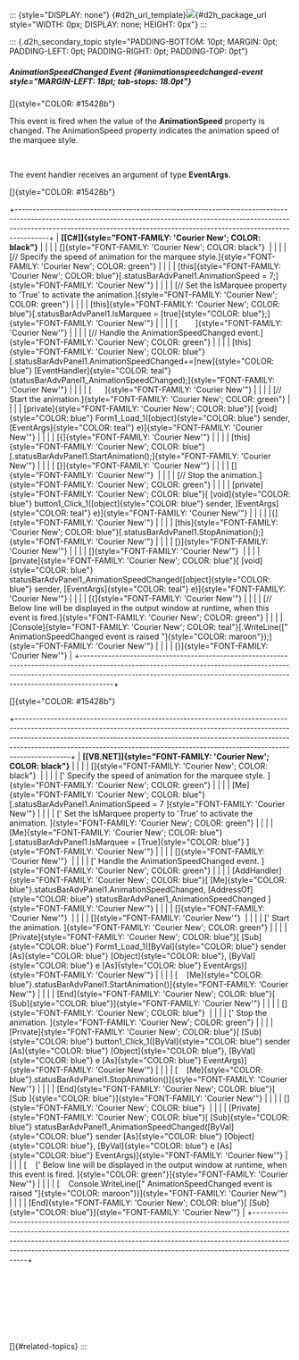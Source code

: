 ::: {style="DISPLAY: none"}
[](ms-xhelp:///?Id=d2h_url_template){#d2h_url_template}![](!package_url!){#d2h_package_url style="WIDTH: 0px; DISPLAY: none; HEIGHT: 0px"}
:::

::: {.d2h_secondary_topic style="PADDING-BOTTOM: 10pt; MARGIN: 0pt; PADDING-LEFT: 0pt; PADDING-RIGHT: 0pt; PADDING-TOP: 0pt"}
##### AnimationSpeedChanged Event {#animationspeedchanged-event style="MARGIN-LEFT: 18pt; tab-stops: 18.0pt"}

[]{style="COLOR: #15428b"} 

This event is fired when the value of the **AnimationSpeed** property is changed. The AnimationSpeed property indicates the animation speed of the marquee style.

 

The event handler receives an argument of type **EventArgs**.

[]{style="COLOR: #15428b"} 

+---------------------------------------------------------------------------------------------------------------------------------------------------------------------------------------------------------------------------------------------------+
| **[\[C#\]]{style="FONT-FAMILY: 'Courier New'; COLOR: black"}**                                                                                                                                                                                    |
|                                                                                                                                                                                                                                                   |
| []{style="FONT-FAMILY: 'Courier New'; COLOR: black"}                                                                                                                                                                                              |
|                                                                                                                                                                                                                                                   |
| [// Specify the speed of animation for the marquee style.]{style="FONT-FAMILY: 'Courier New'; COLOR: green"}                                                                                                                                      |
|                                                                                                                                                                                                                                                   |
| [this]{style="FONT-FAMILY: 'Courier New'; COLOR: blue"}[.statusBarAdvPanel1.AnimationSpeed = 7;]{style="FONT-FAMILY: 'Courier New'"}                                                                                                              |
|                                                                                                                                                                                                                                                   |
| [// Set the IsMarquee property to \'True\' to activate the animation.]{style="FONT-FAMILY: 'Courier New'; COLOR: green"}                                                                                                                          |
|                                                                                                                                                                                                                                                   |
| [this]{style="FONT-FAMILY: 'Courier New'; COLOR: blue"}[.statusBarAdvPanel1.IsMarquee = [true]{style="COLOR: blue"};]{style="FONT-FAMILY: 'Courier New'"}                                                                                         |
|                                                                                                                                                                                                                                                   |
| [        ]{style="FONT-FAMILY: 'Courier New'"}                                                                                                                                                                                                    |
|                                                                                                                                                                                                                                                   |
| [// Handle the AnimationSpeedChanged event.]{style="FONT-FAMILY: 'Courier New'; COLOR: green"}                                                                                                                                                    |
|                                                                                                                                                                                                                                                   |
| [this]{style="FONT-FAMILY: 'Courier New'; COLOR: blue"}[.statusBarAdvPanel1.AnimationSpeedChanged+=[new]{style="COLOR: blue"} [EventHandler]{style="COLOR: teal"}(statusBarAdvPanel1_AnimationSpeedChanged);]{style="FONT-FAMILY: 'Courier New'"} |
|                                                                                                                                                                                                                                                   |
| [      ]{style="FONT-FAMILY: 'Courier New'"}                                                                                                                                                                                                      |
|                                                                                                                                                                                                                                                   |
| [// Start the animation.]{style="FONT-FAMILY: 'Courier New'; COLOR: green"}                                                                                                                                                                       |
|                                                                                                                                                                                                                                                   |
| [private]{style="FONT-FAMILY: 'Courier New'; COLOR: blue"}[ [void]{style="COLOR: blue"} Form1_Load_1([object]{style="COLOR: blue"} sender, [EventArgs]{style="COLOR: teal"} e)]{style="FONT-FAMILY: 'Courier New'"}                               |
|                                                                                                                                                                                                                                                   |
| [{]{style="FONT-FAMILY: 'Courier New'"}                                                                                                                                                                                                           |
|                                                                                                                                                                                                                                                   |
| [this]{style="FONT-FAMILY: 'Courier New'; COLOR: blue"}[.statusBarAdvPanel1.StartAnimation();]{style="FONT-FAMILY: 'Courier New'"}                                                                                                                |
|                                                                                                                                                                                                                                                   |
| [}]{style="FONT-FAMILY: 'Courier New'"}                                                                                                                                                                                                           |
|                                                                                                                                                                                                                                                   |
| []{style="FONT-FAMILY: 'Courier New'"}                                                                                                                                                                                                            |
|                                                                                                                                                                                                                                                   |
| [// Stop the animation.]{style="FONT-FAMILY: 'Courier New'; COLOR: green"}                                                                                                                                                                        |
|                                                                                                                                                                                                                                                   |
| [private]{style="FONT-FAMILY: 'Courier New'; COLOR: blue"}[ [void]{style="COLOR: blue"} button1_Click_1([object]{style="COLOR: blue"} sender, [EventArgs]{style="COLOR: teal"} e)]{style="FONT-FAMILY: 'Courier New'"}                            |
|                                                                                                                                                                                                                                                   |
| [{]{style="FONT-FAMILY: 'Courier New'"}                                                                                                                                                                                                           |
|                                                                                                                                                                                                                                                   |
| [this]{style="FONT-FAMILY: 'Courier New'; COLOR: blue"}[.statusBarAdvPanel1.StopAnimation();]{style="FONT-FAMILY: 'Courier New'"}                                                                                                                 |
|                                                                                                                                                                                                                                                   |
| [}]{style="FONT-FAMILY: 'Courier New'"}                                                                                                                                                                                                           |
|                                                                                                                                                                                                                                                   |
| []{style="FONT-FAMILY: 'Courier New'"}                                                                                                                                                                                                            |
|                                                                                                                                                                                                                                                   |
| [private]{style="FONT-FAMILY: 'Courier New'; COLOR: blue"}[ [void]{style="COLOR: blue"} statusBarAdvPanel1_AnimationSpeedChanged([object]{style="COLOR: blue"} sender, [EventArgs]{style="COLOR: teal"} e)]{style="FONT-FAMILY: 'Courier New'"}   |
|                                                                                                                                                                                                                                                   |
| [{]{style="FONT-FAMILY: 'Courier New'"}                                                                                                                                                                                                           |
|                                                                                                                                                                                                                                                   |
| [// Below line will be displayed in the output window at runtime, when this event is fired.]{style="FONT-FAMILY: 'Courier New'; COLOR: green"}                                                                                                    |
|                                                                                                                                                                                                                                                   |
| [Console]{style="FONT-FAMILY: 'Courier New'; COLOR: teal"}[.WriteLine([\" AnimationSpeedChanged event is raised \"]{style="COLOR: maroon"});]{style="FONT-FAMILY: 'Courier New'"}                                                                 |
|                                                                                                                                                                                                                                                   |
| [}]{style="FONT-FAMILY: 'Courier New'"}                                                                                                                                                                                                           |
+---------------------------------------------------------------------------------------------------------------------------------------------------------------------------------------------------------------------------------------------------+

[]{style="COLOR: #15428b"} 

+---------------------------------------------------------------------------------------------------------------------------------------------------------------------------------------------------------------------------------------------------------------------------------------------------------------------------------------+
| **[\[VB.NET\]]{style="FONT-FAMILY: 'Courier New'; COLOR: black"}**                                                                                                                                                                                                                                                                    |
|                                                                                                                                                                                                                                                                                                                                       |
| []{style="FONT-FAMILY: 'Courier New'; COLOR: black"}                                                                                                                                                                                                                                                                                  |
|                                                                                                                                                                                                                                                                                                                                       |
| [\' Specify the speed of animation for the marquee style. ]{style="FONT-FAMILY: 'Courier New'; COLOR: green"}                                                                                                                                                                                                                         |
|                                                                                                                                                                                                                                                                                                                                       |
| [Me]{style="FONT-FAMILY: 'Courier New'; COLOR: blue"}[.statusBarAdvPanel1.AnimationSpeed = 7 ]{style="FONT-FAMILY: 'Courier New'"}                                                                                                                                                                                                    |
|                                                                                                                                                                                                                                                                                                                                       |
| [\' Set the IsMarquee property to \'True\' to activate the animation. ]{style="FONT-FAMILY: 'Courier New'; COLOR: green"}                                                                                                                                                                                                             |
|                                                                                                                                                                                                                                                                                                                                       |
| [Me]{style="FONT-FAMILY: 'Courier New'; COLOR: blue"}[.statusBarAdvPanel1.IsMarquee = [True]{style="COLOR: blue"} ]{style="FONT-FAMILY: 'Courier New'"}                                                                                                                                                                               |
|                                                                                                                                                                                                                                                                                                                                       |
| []{style="FONT-FAMILY: 'Courier New'"}                                                                                                                                                                                                                                                                                                |
|                                                                                                                                                                                                                                                                                                                                       |
| [\' Handle the AnimationSpeedChanged event. ]{style="FONT-FAMILY: 'Courier New'; COLOR: green"}                                                                                                                                                                                                                                       |
|                                                                                                                                                                                                                                                                                                                                       |
| [AddHandler]{style="FONT-FAMILY: 'Courier New'; COLOR: blue"}[ [Me]{style="COLOR: blue"}.statusBarAdvPanel1.AnimationSpeedChanged, [AddressOf]{style="COLOR: blue"} statusBarAdvPanel1_AnimationSpeedChanged ]{style="FONT-FAMILY: 'Courier New'"}                                                                                    |
|                                                                                                                                                                                                                                                                                                                                       |
| []{style="FONT-FAMILY: 'Courier New'"}                                                                                                                                                                                                                                                                                                |
|                                                                                                                                                                                                                                                                                                                                       |
| []{style="FONT-FAMILY: 'Courier New'"}                                                                                                                                                                                                                                                                                                |
|                                                                                                                                                                                                                                                                                                                                       |
| [\' Start the animation. ]{style="FONT-FAMILY: 'Courier New'; COLOR: green"}                                                                                                                                                                                                                                                          |
|                                                                                                                                                                                                                                                                                                                                       |
| [Private]{style="FONT-FAMILY: 'Courier New'; COLOR: blue"}[ [Sub]{style="COLOR: blue"} Form1_Load_1([ByVal]{style="COLOR: blue"} sender [As]{style="COLOR: blue"} [Object]{style="COLOR: blue"}, [ByVal]{style="COLOR: blue"} e [As]{style="COLOR: blue"} EventArgs)]{style="FONT-FAMILY: 'Courier New'"}                             |
|                                                                                                                                                                                                                                                                                                                                       |
| [    [Me]{style="COLOR: blue"}.statusBarAdvPanel1.StartAnimation()]{style="FONT-FAMILY: 'Courier New'"}                                                                                                                                                                                                                               |
|                                                                                                                                                                                                                                                                                                                                       |
| [End]{style="FONT-FAMILY: 'Courier New'; COLOR: blue"}[ [Sub]{style="COLOR: blue"}]{style="FONT-FAMILY: 'Courier New'"}                                                                                                                                                                                                               |
|                                                                                                                                                                                                                                                                                                                                       |
| []{style="FONT-FAMILY: 'Courier New'; COLOR: blue"}                                                                                                                                                                                                                                                                                   |
|                                                                                                                                                                                                                                                                                                                                       |
| [\' Stop the animation. ]{style="FONT-FAMILY: 'Courier New'; COLOR: green"}                                                                                                                                                                                                                                                           |
|                                                                                                                                                                                                                                                                                                                                       |
| [Private]{style="FONT-FAMILY: 'Courier New'; COLOR: blue"}[ [Sub]{style="COLOR: blue"} button1_Click_1([ByVal]{style="COLOR: blue"} sender [As]{style="COLOR: blue"} [Object]{style="COLOR: blue"}, [ByVal]{style="COLOR: blue"} e [As]{style="COLOR: blue"} EventArgs)]{style="FONT-FAMILY: 'Courier New'"}                          |
|                                                                                                                                                                                                                                                                                                                                       |
| [    [Me]{style="COLOR: blue"}.statusBarAdvPanel1.StopAnimation()]{style="FONT-FAMILY: 'Courier New'"}                                                                                                                                                                                                                                |
|                                                                                                                                                                                                                                                                                                                                       |
| [End]{style="FONT-FAMILY: 'Courier New'; COLOR: blue"}[ [Sub ]{style="COLOR: blue"}]{style="FONT-FAMILY: 'Courier New'"}                                                                                                                                                                                                              |
|                                                                                                                                                                                                                                                                                                                                       |
| []{style="FONT-FAMILY: 'Courier New'; COLOR: blue"}                                                                                                                                                                                                                                                                                   |
|                                                                                                                                                                                                                                                                                                                                       |
| [Private]{style="FONT-FAMILY: 'Courier New'; COLOR: blue"}[ [Sub]{style="COLOR: blue"} statusBarAdvPanel1_AnimationSpeedChanged([ByVal]{style="COLOR: blue"} sender [As]{style="COLOR: blue"} [Object]{style="COLOR: blue"}, [ByVal]{style="COLOR: blue"} e [As]{style="COLOR: blue"} EventArgs)]{style="FONT-FAMILY: 'Courier New'"} |
|                                                                                                                                                                                                                                                                                                                                       |
| [    [\' Below line will be displayed in the output window at runtime, when this event is fired. ]{style="COLOR: green"}]{style="FONT-FAMILY: 'Courier New'"}                                                                                                                                                                         |
|                                                                                                                                                                                                                                                                                                                                       |
| [    Console.WriteLine([\" AnimationSpeedChanged event is raised \"]{style="COLOR: maroon"})]{style="FONT-FAMILY: 'Courier New'"}                                                                                                                                                                                                     |
|                                                                                                                                                                                                                                                                                                                                       |
| [End]{style="FONT-FAMILY: 'Courier New'; COLOR: blue"}[ [Sub]{style="COLOR: blue"}]{style="FONT-FAMILY: 'Courier New'"}                                                                                                                                                                                                               |
+---------------------------------------------------------------------------------------------------------------------------------------------------------------------------------------------------------------------------------------------------------------------------------------------------------------------------------------+

 

 

 

 

[]{#related-topics}
:::
